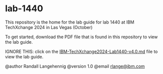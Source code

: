 # lab-1440
This repository is the home for the lab guide for lab 1440 at IBM TechXchange 2024 in Las Vegas (October)

To get started, download the PDF file that is found in this repository to view the lab guide.

IGNORE THIS:  click on the [IBM-TechXchange2024-Lab1440-v4.0.md](https://github.com/rslangehennig-ibm/lab-1440/blob/main/IBM_TechXchange2024_Lab1440-v4.0.md) file to view the lab guide.

@author Randall Langehennig
@version 1.0
@email rlange@ibm.com
